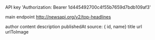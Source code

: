 API key
'Authorization: Bearer 1d445492700c4f55b7659d7bdb109af3'

main endpoint
http://newsapi.org/v2/top-headlines

author
content
description
publishedAt
source: { id, name}
title
url
urlToImage
